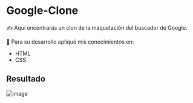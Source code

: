 # Google-Clone
✍ Aquí encontrarás un clon de la maquetación del buscador de Google.

📃 Para su desarrollo apliqué mis conocimientos en:
   - HTML
   - CSS

## Resultado 
![image](https://user-images.githubusercontent.com/48034536/206934963-ee9d1948-c315-45f5-b5a0-2562a2601563.png)
